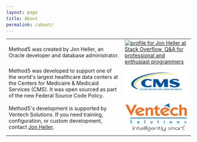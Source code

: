 ```yaml
---
layout: page
title: About
permalink: /about/
---
```


<table>

  <tr valign="middle">
    <td>
      Method5 was created by Jon Heller, an Oracle developer and database administrator.
    </td>
    <td>
      <a href="http://stackoverflow.com/users/409172/jon-heller">
      <img src="http://stackoverflow.com/users/flair/409172.png" width="208" height="58" alt="profile for Jon Heller at Stack Overflow, Q&amp;A for professional and enthusiast programmers" title="profile for Jon Heller at Stack Overflow, Q&amp;A for professional and enthusiast programmers">
    </a>
    </td>
  </tr>

  <tr valign="middle">
    <td>
      Method5 was developed to support one of the world's largest healthcare data centers at the Centers for Medicaire & Medicaid Services (CMS).  It was open sourced as part of the new Federal Source Code Policy.
    </td>
    <td>
      <a href="https://www.cms.gov">
      <img src="/images/CMS-logo.png" width="400">
      </a>
    </td>
  </tr>

  <tr valign="middle">
    <td>
      Method5's development is supported by Ventech Solutions.  If you need training, configuration, or custom development, contact <a href="mailto:hjon@ventechsolutions.com?Subject=Method5" target="_top">Jon Heller</a>.      
    </td>
    <td>
      <a href="http://www.ventechsolutions.com/">
      <img src="/images/ventechsolutions-logo2016_USA.png" width="400">
      </a>
    </td>
  </tr>

</table>
